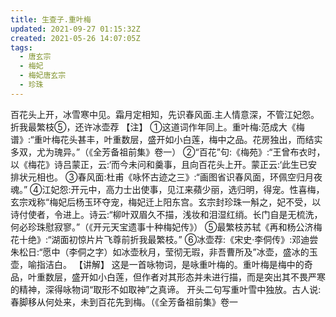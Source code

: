 ```yaml
---
title: 生查子.重叶梅
updated: 2021-09-27 01:15:32Z
created: 2021-05-26 14:07:05Z
tags:
  - 唐玄宗
  - 梅妃
  - 梅妃唐玄宗
  - 珍珠
---
```


百花头上开，冰雪寒中见。霜月定相知，先识春风面.主人情意深，不管江妃怨。折我最繁枝⑤，还许冰壶荐
【注】
①这道词作年同上。重叶梅:范成大《梅谱》:“重叶梅花头甚丰，叶重数层，盛开如小白莲，梅中之品。花房独出，而结实多双，尤为瑰异。”（《全芳备祖前集》卷一）
②“百花”句:《梅苑》:“王曾布衣时，以《梅花》诗吕蒙正，云:‘而今未问和羹事，且向百花头上开。蒙正云:‘此生已安排状元相也。
③春风面:杜甫《咏怀古迹之三》:“画图省识春风面，环佩空归月夜魂。”
④江妃怨:开元中，高力士出使事，见江来蘋少丽，选归明，得宠。性喜梅，玄宗戏称“梅妃后杨玉环夺宠，梅妃迁上阳东宫。玄宗封珍珠一斛之，妃不受，以诗付使者，令进上。诗云:“柳叶双眉久不描，浅妆和泪湿红绡。长门自是无梳洗，何必珍珠慰寂寥。”（《开元天宝遗事十种梅妃传》）
⑤最繁枝苏轼《再和杨公济梅花十绝》:“湖面初惊片片飞尊前折我最繁枝。”
⑥冰壶荐:《宋史·李侗传》:邓迪尝朱松日:“愿中（李侗之字）如冰壶秋月，莹彻无瑕，非吾曹所及”冰壶，盛冰的玉壶，喻指洁白。
【讲解】
这是一首咏物词，是咏重叶梅的。重叶梅是梅中的奇品，叶重数层，盛开如小白莲，但作者对其形态并未进行描，而是突出其不畏严寒的精神，深得咏物词“取形不如取神”之真谛。
开头二句写重叶雪中独放。古人说:春脚移从何处来，未到百花先到梅。（《全芳备祖前集》卷一